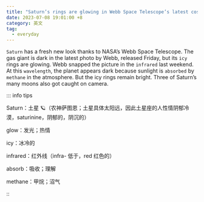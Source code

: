 ```yaml
---
title: "Saturn’s rings are glowing in Webb Space Telescope’s latest cosmic shot"
date: 2023-07-08 19:01:00 +8
category: 英文
tag:
  - everyday
---
```


`Saturn` has a fresh new look thanks to NASA’s Webb Space Telescope. The gas giant is dark in the latest photo by Webb, released Friday, but its `icy` rings are glowing. Webb snapped the picture in the `infrared` last weekend. At this `wavelength`, the planet appears dark because sunlight is `absorbed` by `methane` in the atmosphere. But the icy rings remain bright. Three of Saturn’s many moons also got caught on camera.

::: info tips

Saturn：土星 🪐（农神萨图恩；土星具体太阳远，因此土星座的人性情阴郁冷漠，saturinine，阴郁的，阴沉的）

glow：发光；热情

icy：冰冷的

infrared：红外线（infra- 低于，red 红色的）

absorb：吸收；理解

methane：甲烷；沼气

::
